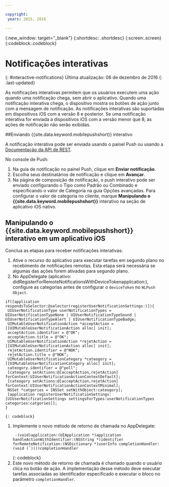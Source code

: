 ```yaml
---

copyright:
 years: 2015, 2016

---
```


{:new_window: target="_blank"}
{:shortdesc: .shortdesc}
{:screen:.screen}
{:codeblock:.codeblock}

# Notificações interativas
{: #interactive-notifications}
Última atualização: 06 de dezembro de 2016
{: .last-updated}

As notificações interativas permitem que os usuários executem uma ação quando uma notificação chega, sem abrir o aplicativo. Quando uma notificação interativa chega, o dispositivo mostra os botões de ação junto com a mensagem de notificação. As notificações interativas são suportadas em dispositivos iOS com a versão 8 e
posterior. Se uma notificação interativa for enviada a dispositivos iOS com a versão menor que 8, as ações de notificação não serão exibidas.

##Enviando {{site.data.keyword.mobilepushshort}} interativo


A notificação interativa pode ser enviada usando o painel Push ou usando a [Documentação da API de REST](t_restapi.html).

No console de Push: 

1. Na guia de notificação no painel Push, clique em **Enviar notificação**. 
2. Escolha seus destinatários de notificação e clique em **Avançar**. 
3. Na página de composição de notificação, o push interativo pode ser enviado configurando o Tipo como Padrão ou Combinado e especificando o valor de Categoria na guia Opções avançadas. Para configurar o valor de categoria no cliente, marque **Manipulando o {{site.data.keyword.mobilepushshort}}** interativo na seção de aplicativo iOS nativo.

## Manipulando o {{site.data.keyword.mobilepushshort}} interativo em um aplicativo iOS

Conclua as etapas para receber notificações interativas:

1. Ative o recurso do aplicativo para executar tarefas em segundo plano no recebimento de notificações remotas. Esta etapa será necessária se
algumas das ações forem ativadas para segundo plano.
1. No AppDelegate (aplicativo: didRegisterForRemoteNotificationsWithDeviceTokenapplication:), configure as categorias antes de configurar o `deviceToken` no `WLPush Object`.
```
if([application respondsToSelector:@selector(registerUserNotificationSettings:)]){
 UIUserNotificationType userNotificationTypes = UIUserNotificationTypeNone | UIUserNotificationTypeSound | UIUserNotificationTypeAlert | UIUserNotificationTypeBadge;
 UIMutableUserNotificationAction *acceptAction = [[UIMutableUserNotificationAction alloc] init];
 acceptAction.identifier = @"OK";
 acceptAction.title = @"OK";
 UIMutableUserNotificationAction *rejetAction = [[UIMutableUserNotificationAction alloc] init];
 rejetAction.identifier = @"NOK";
 rejetAction.title = @"NOK";
 UIMutableUserNotificationCategory *cateogory = [[UIMutableUserNotificationCategory alloc] init];
 cateogory.identifier = @"poll";
 [cateogory setActions:@[acceptAction,rejetAction] forContext:UIUserNotificationActionContextDefault];
 [cateogory setActions:@[acceptAction,rejetAction] forContext:UIUserNotificationActionContextMinimal];
 NSSet *catgories = [NSSet setWithObject:cateogory];
 [application registerUserNotificationSettings:[UIUserNotificationSettings settingsForTypes:userNotificationTypes categories:catgories]];
}
```
	{: codeblock}

1. Implemente o novo método de retorno de chamada no AppDelegate:
	```
	 -(void)application:(UIApplication *)application handleActionWithIdentifier:(NSString *)identifier forRemoteNotification:(NSDictionary *)userInfo completionHandler:(void (ˆ)())completionHandler
	```
	{: codeblock} 
5. Este novo método de retorno de chamada é chamado quando o usuário clica no botão de ação. A implementação desse método deve executar tarefas associadas ao identificador especificado e executar o bloco no parâmetro `completionHandler`.
